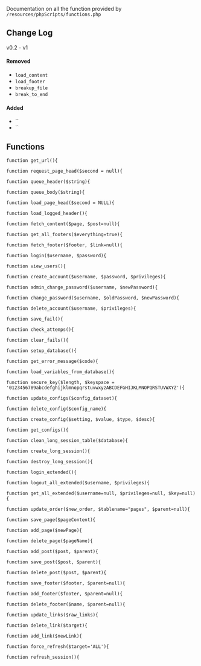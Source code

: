 Documentation on all the function provided by `/resources/phpScripts/functions.php`

## Change Log ##
v0.2 - v1
#### Removed ####
* `load_content`
* `load_footer`
* `breakup_file`
* `break_to_end`

#### Added ####
* ``
* ``

## Functions ##

`function get_url(){`

`function request_page_head($second = null){`

`function queue_header($string){`

`function queue_body($string){`

`function load_page_head($second = NULL){`

`function load_logged_header(){`

`function fetch_content($page, $post=null){`

`function get_all_footers($everything=true){`

`function fetch_footer($footer, $link=null){`

`function login($username, $password){`

`function view_users(){`

`function create_account($username, $password, $privileges){`

`function admin_change_password($username, $newPassword){`

`function change_password($username, $oldPassword, $newPassword){`

`function delete_account($username, $privileges){`

`function save_fail(){`

`function check_attemps(){`

`function clear_fails(){`

`function setup_database(){`

`function get_error_message($code){`

`function load_variables_from_database(){`

`function secure_key($length, $keyspace = '0123456789abcdefghijklmnopqrstuvwxyzABCDEFGHIJKLMNOPQRSTUVWXYZ'){`

`function update_configs($config_dataset){`

`function delete_config($config_name){`

`function create_config($setting, $value, $type, $desc){`

`function get_configs(){`

`function clean_long_session_table($database){`

`function create_long_session(){`

`function destroy_long_session(){`

`function login_extended(){`

`function logout_all_extended($username, $privileges){`

`function get_all_extended($username=null, $privileges=null, $key=null){`

`function update_order($new_order, $tablename="pages", $parent=null){`

`function save_page($pageContent){`

`function add_page($newPage){`

`function delete_page($pageName){`

`function add_post($post, $parent){`

`function save_post($post, $parent){`

`function delete_post($post, $parent){`

`function save_footer($footer, $parent=null){`

`function add_footer($footer, $parent=null){`

`function delete_footer($name, $parent=null){`

`function update_links($raw_links){`

`function delete_link($target){`

`function add_link($newLink){`

`function force_refresh($target='ALL'){`

`function refresh_session(){`
